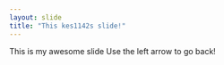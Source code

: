 ```yaml
---
layout: slide
title: "This kes1142s slide!"
---
```

This is my awesome slide
Use the left arrow to go back!
